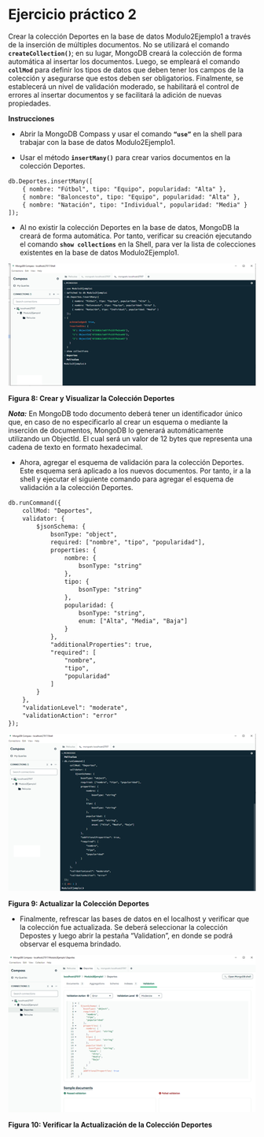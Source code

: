 # Ejercicio práctico 2

Crear la colección Deportes en la base de datos Modulo2Ejemplo1 a través de la inserción de múltiples documentos. No se utilizará el comando **`createCollection()`**; en su lugar, MongoDB creará la colección de forma automática al insertar los documentos. Luego, se empleará el comando **`collMod`** para definir los tipos de datos que deben tener los campos de la colección y asegurarse que estos deben ser obligatorios. Finalmente, se establecerá un nivel de validación moderado, se habilitará el control de errores al insertar documentos y se facilitará la adición de nuevas propiedades.

**Instrucciones**

- Abrir la MongoDB Compass y usar el comando **`“use”`** en la shell para trabajar con la base de datos Modulo2Ejemplo1.

- Usar el método **`insertMany()`** para crear varios documentos en la colección Deportes.

```
db.Deportes.insertMany([
    { nombre: "Fútbol", tipo: "Equipo", popularidad: "Alta" },
    { nombre: "Baloncesto", tipo: "Equipo", popularidad: "Alta" },
    { nombre: "Natación", tipo: "Individual", popularidad: "Media" }
]);
```

- Al no existir la colección Deportes en la base de datos, MongoDB la creará de forma automática. Por tanto, verificar su creación ejecutando el comando **`show collections`** en la Shell, para ver la lista de colecciones existentes en la base de datos Modulo2Ejemplo1.

![Crear y ver Colección Deportes](../../imgs/showCollections.png)

**Figura 8: Crear y Visualizar la Colección Deportes**

**_Nota:_** En MongoDB todo documento deberá tener un identificador único que, en caso de no especificarlo al crear un esquema o mediante la inserción de documentos, MongoDB lo generará automáticamente utilizando un ObjectId. El cual será un valor de 12 bytes que representa una cadena de texto en formato hexadecimal.

- Ahora, agregar el esquema de validación para la colección Deportes. Este esquema será aplicado a los nuevos documentos. Por tanto, ir a la shell y ejecutar el siguiente comando para agregar el esquema de validación a la colección Deportes.

```
db.runCommand({
    collMod: "Deportes",
    validator: {
        $jsonSchema: {
            bsonType: "object",
            required: ["nombre", "tipo", "popularidad"],
            properties: {
                nombre: {
                    bsonType: "string"
                },
                tipo: {
                    bsonType: "string"
                },
                popularidad: {
                    bsonType: "string",
                    enum: ["Alta", "Media", "Baja"]
                }
            },
            "additionalProperties": true,
            "required": [
                "nombre",
                "tipo",
                "popularidad"
            ]
        }
    },
    "validationLevel": "moderate",
    "validationAction": "error"
});
```

![Actualizar Colección Deportes](../../imgs/actualizarColeccion.png)

**Figura 9: Actualizar la Colección Deportes**

- Finalmente, refrescar las bases de datos en el localhost y verificar que la colección fue actualizada. Se deberá seleccionar la colección Depostes y luego abrir la pestaña “Validation”, en donde se podrá observar el esquema brindado.

![Verificar Actualización de Colección Deportes](../../imgs/verificarActualizacion.png)

**Figura 10: Verificar la Actualización de la Colección Deportes**
